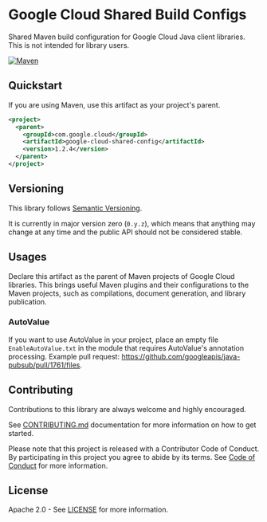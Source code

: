 # Google Cloud Shared Build Configs

Shared Maven build configuration for Google Cloud Java client libraries.
This is not intended for library users.

[![Maven][maven-version-image]][maven-version-link]

## Quickstart

[//]: # ({x-version-update-start:google-cloud-shared-config:released})
If you are using Maven, use this artifact as your project's parent.
```xml
<project>
  <parent>
    <groupId>com.google.cloud</groupId>
    <artifactId>google-cloud-shared-config</artifactId>
    <version>1.2.4</version>
  </parent>
</project>
```
[//]: # ({x-version-update-end})

## Versioning

This library follows [Semantic Versioning](http://semver.org/).

It is currently in major version zero (``0.y.z``), which means that anything may change at any time
and the public API should not be considered stable.

## Usages

Declare this artifact as the parent of Maven projects of Google Cloud libraries.
This brings useful Maven plugins and their configurations to the Maven projects,
such as compilations, document generation, and library publication.

### AutoValue

If you want to use AutoValue in your project, place an empty file `EnableAutoValue.txt`
in the module that requires AutoValue's annotation processing.
Example pull request: https://github.com/googleapis/java-pubsub/pull/1761/files.

## Contributing

Contributions to this library are always welcome and highly encouraged.

See [CONTRIBUTING.md][contributing] documentation for more information on how to get started.

Please note that this project is released with a Contributor Code of Conduct. By participating in
this project you agree to abide by its terms. See [Code of Conduct][code-of-conduct] for more
information.

## License

Apache 2.0 - See [LICENSE][license] for more information.

[maven-version-image]: https://img.shields.io/maven-central/v/com.google.cloud/google-cloud-shared-config.svg
[maven-version-link]: https://search.maven.org/search?q=g:com.google.cloud%20AND%20a:google-cloud-shared-config&core=gav
[contributing]: https://github.com/googleapis/java-shared-config/blob/main/CONTRIBUTING.md
[code-of-conduct]: https://github.com/googleapis/java-shared-config/blob/main/CODE_OF_CONDUCT.md#contributor-code-of-conduct
[license]: https://github.com/googleapis/java-shared-config/blob/main/LICENSE
